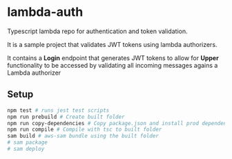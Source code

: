 # lambda-auth

Typescript lambda repo for authentication and token validation.

It is a sample project that validates JWT tokens using lambda authorizers.

It contains a **Login** endpoint that generates JWT tokens to allow for **Upper** functionality to be accessed by validating all incoming messages agains a Lambda authorizer

## Setup

```sh
npm test # runs jest test scripts
npm run prebuild # Create built folder
npm run copy-dependencies # Copy package.json and install prod dependencies
npm run compile # Compile with tsc to built folder
sam build # aws-sam bundle using the built folder
# sam package
# sam deploy
```
